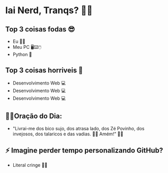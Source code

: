 # Iai Nerd, Tranqs? 🐱‍👓

## Top 3 coisas fodas 😎
- Eu 👨‍💻
- Meu PC 🖥⌨🖱
- Python 🐍

## Top 3 coisas horriveis 🤢
- Desenvolvimento Web 💻
- Desenvolvimento Web 💻
- Desenvolvimento Web 💻

## 🙏🏻Oração do Dia:
- "Livrai-me dos bico sujo, dos atrasa lado, dos Zé Povinho, dos invejosos, dos talaricos e das vadias. 👊🏼 Amém!" 🙌🏽


## ⚡ Imagine perder tempo personalizando GitHub?
 - Literal cringe 🏃‍♂️
<!--
**e1k1to/e1k1to** is a ✨ _special_ ✨ repository because its `README.md` (this file) appears on your GitHub profile.

Here are some ideas to get you started:

- 🔭 I’m currently working on ...
- 🌱 I’m currently learning ...
- 👯 I’m looking to collaborate on ...
- 🤔 I’m looking for help with ...
- 💬 Ask me about ...
- 📫 How to reach me: ...
- 😄 Pronouns: ...
- ⚡ Fun fact: ...
-->

